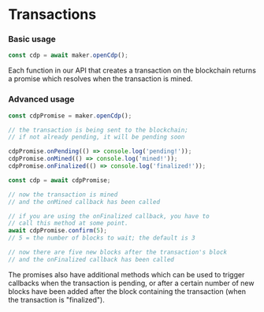 # Transactions

### Basic usage

```javascript
const cdp = await maker.openCdp();
```

Each function in our API that creates a transaction on the blockchain returns a
promise which resolves when the transaction is mined.

### Advanced usage

```javascript
const cdpPromise = maker.openCdp();

// the transaction is being sent to the blockchain;
// if not already pending, it will be pending soon

cdpPromise.onPending(() => console.log('pending!'));
cdpPromise.onMined(() => console.log('mined!'));
cdpPromise.onFinalized(() => console.log('finalized!'));

const cdp = await cdpPromise;

// now the transaction is mined
// and the onMined callback has been called

// if you are using the onFinalized callback, you have to
// call this method at some point.
await cdpPromise.confirm(5);
// 5 = the number of blocks to wait; the default is 3

// now there are five new blocks after the transaction's block
// and the onFinalized callback has been called
```

The promises also have additional methods which can be used to trigger
callbacks when the transaction is pending, or after a certain number of new
blocks have been added after the block containing the transaction (when the
transaction is "finalized").
